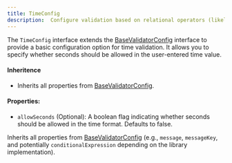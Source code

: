 ```yaml
---
title: TimeConfig 
description:  Configure validation based on relational operators (likely used with other configs), with optional field name, value, and flag for array control.
---
```

The `TimeConfig` interface extends the [BaseValidatorConfig](/api-reference/base-validator-config) interface to provide a basic configuration option for time validation. It allows you to specify whether seconds should be allowed in the user-entered time value.

#### Inheritence
* Inherits all properties from [BaseValidatorConfig](/api-reference/base-validator-config).
#### Properties:
* `allowSeconds` (Optional): A boolean flag indicating whether seconds should be allowed in the time format. Defaults to false.

Inherits all properties from [BaseValidatorConfig](/api-reference/base-validator-config) (e.g., `message`, `messageKey`, and potentially `conditionalExpression` depending on the library implementation).
